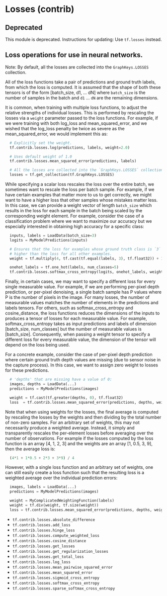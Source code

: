 # Losses (contrib)

## Deprecated

This module is deprecated. Instructions for updating: Use `tf.losses` instead.

## Loss operations for use in neural networks.

Note: By default, all the losses are collected into the `GraphKeys.LOSSES`
collection.

All of the loss functions take a pair of predictions and ground truth labels,
from which the loss is computed. It is assumed that the shape of both these
tensors is of the form [batch_size, d1, ... dN] where `batch_size` is the number
of samples in the batch and `d1` ... `dN` are the remaining dimensions.

It is common, when training with multiple loss functions, to adjust the relative
strengths of individual losses. This is performed by rescaling the losses via
a `weight` parameter passed to the loss functions. For example, if we were
training with both log_loss and mean_squared_error, and we wished that the
log_loss penalty be twice as severe as the mean_squared_error, we would
implement this as:

```python
  # Explicitly set the weight.
  tf.contrib.losses.log(predictions, labels, weight=2.0)

  # Uses default weight of 1.0
  tf.contrib.losses.mean_squared_error(predictions, labels)

  # All the losses are collected into the `GraphKeys.LOSSES` collection.
  losses = tf.get_collection(tf.GraphKeys.LOSSES)
```

While specifying a scalar loss rescales the loss over the entire batch,
we sometimes want to rescale the loss per batch sample. For example, if we have
certain examples that matter more to us to get correctly, we might want to have
a higher loss that other samples whose mistakes matter less. In this case, we
can provide a weight vector of length `batch_size` which results in the loss
for each sample in the batch being scaled by the corresponding weight element.
For example, consider the case of a classification problem where we want to
maximize our accuracy but we especially interested in obtaining high accuracy
for a specific class:

```python
  inputs, labels = LoadData(batch_size=3)
  logits = MyModelPredictions(inputs)

  # Ensures that the loss for examples whose ground truth class is `3` is 5x
  # higher than the loss for all other examples.
  weight = tf.multiply(4, tf.cast(tf.equal(labels, 3), tf.float32)) + 1

  onehot_labels = tf.one_hot(labels, num_classes=5)
  tf.contrib.losses.softmax_cross_entropy(logits, onehot_labels, weight=weight)
```

Finally, in certain cases, we may want to specify a different loss for every
single measurable value. For example, if we are performing per-pixel depth
prediction, or per-pixel denoising, a single batch sample has P values where P
is the number of pixels in the image. For many losses, the number of measurable
values matches the number of elements in the predictions and labels tensors.
For others, such as softmax_cross_entropy and cosine_distance, the
loss functions reduces the dimensions of the inputs to produces a tensor of
losses for each measurable value. For example, softmax_cross_entropy takes as
input predictions and labels of dimension [batch_size, num_classes] but the
number of measurable values is [batch_size]. Consequently, when passing a weight
tensor to specify a different loss for every measurable value, the dimension of
the tensor will depend on the loss being used.

For a concrete example, consider the case of per-pixel depth prediction where
certain ground truth depth values are missing (due to sensor noise in the
capture process). In this case, we want to assign zero weight to losses for
these predictions.

```python
  # 'depths' that are missing have a value of 0:
  images, depths = LoadData(...)
  predictions = MyModelPredictions(images)

  weight = tf.cast(tf.greater(depths, 0), tf.float32)
  loss  = tf.contrib.losses.mean_squared_error(predictions, depths, weight)
```

Note that when using weights for the losses, the final average is computed
by rescaling the losses by the weights and then dividing by the total number of
non-zero samples. For an arbitrary set of weights, this may not necessarily
produce a weighted average. Instead, it simply and transparently rescales the
per-element losses before averaging over the number of observations. For example
if the losses computed by the loss function is an array [4, 1, 2, 3] and the
weights are an array [1, 0.5, 3, 9], then the average loss is:

```python
  (4*1 + 1*0.5 + 2*3 + 3*9) / 4
```

However, with a single loss function and an arbitrary set of weights, one can
still easily create a loss function such that the resulting loss is a
weighted average over the individual prediction errors:

```python
  images, labels = LoadData(...)
  predictions = MyModelPredictions(images)

  weight = MyComplicatedWeightingFunction(labels)
  weight = tf.div(weight, tf.size(weight))
  loss = tf.contrib.losses.mean_squared_error(predictions, depths, weight)
```

- `tf.contrib.losses.absolute_difference`
- `tf.contrib.losses.add_loss`
- `tf.contrib.losses.hinge_loss`
- `tf.contrib.losses.compute_weighted_loss`
- `tf.contrib.losses.cosine_distance`
- `tf.contrib.losses.get_losses`
- `tf.contrib.losses.get_regularization_losses`
- `tf.contrib.losses.get_total_loss`
- `tf.contrib.losses.log_loss`
- `tf.contrib.losses.mean_pairwise_squared_error`
- `tf.contrib.losses.mean_squared_error`
- `tf.contrib.losses.sigmoid_cross_entropy`
- `tf.contrib.losses.softmax_cross_entropy`
- `tf.contrib.losses.sparse_softmax_cross_entropy`
